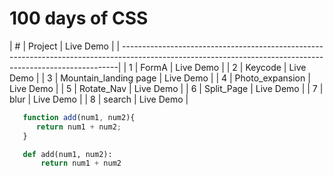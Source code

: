 # 100 days of CSS
| # |       Project          |                                                                                                                     Live Demo |
| -----------------------------------------------------------------------------------------------------------------------------------------------------------|
                                                                                                                     | 1 | FormA          | Live Demo |
| 2 | Keycode                                                                                                                      | Live Demo |
| 3 | Mountain_landing page                                                                  | Live Demo |
| 4 | Photo_expansion        | Live Demo |
| 5 | Rotate_Nav             | Live Demo |
| 6 | Split_Page             | Live Demo |
| 7 | blur                   | Live Demo |
| 8 | search                 | Live Demo |













```javascript
   function add(num1, num2){
      return num1 + num2;
   }
```

```python
   def add(num1, num2):
       return num1 + num2
```
